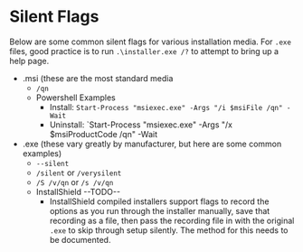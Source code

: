 # Silent Flags
Below are some common silent flags for various installation media. For `.exe` files, good practice is to run `.\installer.exe /?` to attempt to bring up a help page.
- .msi (these are the most standard media 
    - `/qn`
    - Powershell Examples
        - Install: `Start-Process "msiexec.exe" -Args "/i $msiFile /qn" -Wait`
        - Uninstall: `Start-Process "msiexec.exe" -Args "/x $msiProductCode /qn" -Wait
- .exe (these vary greatly by manufacturer, but here are some common examples)
    - `--silent`
    - `/silent` or `/verysilent`
    - `/S /v/qn` or `/s /v/qn`
    - InstallShield --TODO--
        - InstallShield compiled installers support flags to record the options as you run through the installer manually, save that recording as a file, then pass the recording file in with the original `.exe` to skip through setup silently. The method for this needs to be documented.
